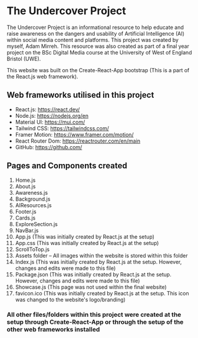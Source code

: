 # The Undercover Project

The Undercover Project is an informational resource to help educate and raise awareness on the dangers and usability of Artificial Intelligence (AI) within social media content and platforms. This project was created by myself, Adam Mirreh. This resource was also created as part of a final year project on the BSc Digital Media course at the University of West of England Bristol (UWE).

This website was built on the Create-React-App bootstrap (This is a part of the React.js web framework).

## Web frameworks utilised in this project

* React.js: https://react.dev/
* Node.js: https://nodejs.org/en
* Material UI: https://mui.com/
* Tailwind CSS: https://tailwindcss.com/
* Framer Motion: https://www.framer.com/motion/
* React Router Dom: https://reactrouter.com/en/main
* GitHub: https://github.com/ 

## Pages and Components created

1.	Home.js
2.	About.js
3.	Awareness.js
4.	Background.js
5.	AIResources.js
6.	Footer.js
7.	Cards.js
8.	ExploreSection.js
9.	NavBar.js
10.	App.js (This was initially created by React.js at the setup)
11.	App.css (This was initially created by React.js at the setup)
12.	ScrollToTop.js
13.	Assets folder – All images within the website is stored within this folder
14. Index.js (This was initially created by React.js at the setup. However, changes and edits were made to this file)
15. Package.json (This was initially created by React.js at the setup. However, changes and edits were made to this file)
16.	Showcase.js (This page was not used within the final website)
17. favicon.ico (This was initially created by React.js at the setup. This icon was changed to the website's logo/branding)

### All other files/folders within this project were created at the setup through Create-React-App or through the setup of the other web frameworks installed
